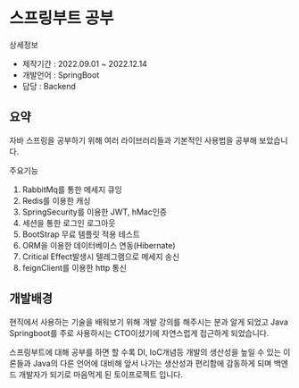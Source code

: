 # 스프링부트 공부
상세정보
+ 제작기간 : 2022.09.01 ~ 2022.12.14
+ 개발언어 : SpringBoot
+ 담당 : Backend

## 요약
자바 스프링을 공부하기 위해 여러 라이브러리들과 기본적인 사용법을 공부해 보았습니다.

주요기능
1. RabbitMq를 통한 메세지 큐잉
2. Redis를 이용한 캐싱
3. SpringSecurity를 이용한 JWT, hMac인증
4. 세션을 통한 로그인 로그아웃
5. BootStrap 무료 템플릿 적용 테스트
6. ORM을 이용한 데이터베이스 연동(Hibernate)
7. Critical Effect발생시 텔레그램으로 메세지 송신
8. feignClient를 이용한 http 통신

## 개발배경
현직에서 사용하는 기술을 배워보기 위해 개발 강의를 해주시는 분과 알게 되었고 Java Springboot를 주로 사용하시는 CTO이셨기에 자연스럽게 접근하게 되었습니다.

스프링부트에 대해 공부를 하면 할 수록 DI, IoC개념등 개발의 생산성을 높일 수 있는 이론들과 Java의 다른 언어에 대비해 앞서 나가는 생산성과 편리함에 감동하게 되며 백엔드 개발자가 되기로 마음먹게 된 토이프로젝트 입니다. 